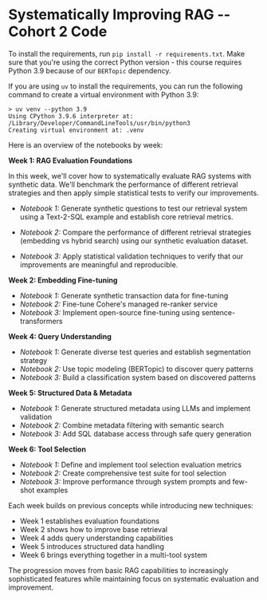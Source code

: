 # Systematically Improving RAG -- Cohort 2 Code

To install the requirements, run `pip install -r requirements.txt`. Make sure that you're using the correct Python version - this course requires Python 3.9 because of our `BERTopic` dependency.

If you are using `uv` to install the requirements, you can run the following command to create a virtual environment with Python 3.9:

```
> uv venv --python 3.9
Using CPython 3.9.6 interpreter at: /Library/Developer/CommandLineTools/usr/bin/python3
Creating virtual environment at: .venv
```

Here is an overview of the notebooks by week:

**Week 1: RAG Evaluation Foundations**

In this week, we'll cover how to systematically evaluate RAG systems with synthetic data. We'll benchmark the performance of different retrieval strategies and then apply simple statistical tests to verify our improvements.

- _Notebook 1:_ Generate synthetic questions to test our retrieval system using a Text-2-SQL example and establish core retrieval metrics.

- _Notebook 2:_ Compare the performance of different retrieval strategies (embedding vs hybrid search) using our synthetic evaluation dataset.

- _Notebook 3:_ Apply statistical validation techniques to verify that our improvements are meaningful and reproducible.

**Week 2: Embedding Fine-tuning**

- _Notebook 1:_ Generate synthetic transaction data for fine-tuning
- _Notebook 2:_ Fine-tune Cohere's managed re-ranker service
- _Notebook 3:_ Implement open-source fine-tuning using sentence-transformers

**Week 4: Query Understanding**

- _Notebook 1:_ Generate diverse test queries and establish segmentation strategy
- _Notebook 2:_ Use topic modeling (BERTopic) to discover query patterns
- _Notebook 3:_ Build a classification system based on discovered patterns

**Week 5: Structured Data & Metadata**

- _Notebook 1:_ Generate structured metadata using LLMs and implement validation
- _Notebook 2:_ Combine metadata filtering with semantic search
- _Notebook 3:_ Add SQL database access through safe query generation

**Week 6: Tool Selection**

- _Notebook 1:_ Define and implement tool selection evaluation metrics
- _Notebook 2:_ Create comprehensive test suite for tool selection
- _Notebook 3:_ Improve performance through system prompts and few-shot examples

Each week builds on previous concepts while introducing new techniques:

- Week 1 establishes evaluation foundations
- Week 2 shows how to improve base retrieval
- Week 4 adds query understanding capabilities
- Week 5 introduces structured data handling
- Week 6 brings everything together in a multi-tool system

The progression moves from basic RAG capabilities to increasingly sophisticated features while maintaining focus on systematic evaluation and improvement.
